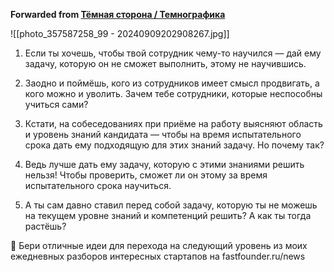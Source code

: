 **Forwarded from [Тёмная сторона / Темнографика](https://t.me/temno/6120)**

![[photo_357587258_99 - 20240909202908267.jpg]]

1. Если ты хочешь, чтобы твой сотрудник чему-то научился — дай ему задачу, которую он не сможет выполнить, этому не научившись. 

2. Заодно и поймёшь, кого из сотрудников имеет смысл продвигать, а кого можно и уволить. Зачем тебе сотрудники, которые неспособны учиться сами?

3. Кстати, на собеседованиях при приёме на работу выясняют область и уровень знаний кандидата — чтобы на время испытательного срока дать ему подходящую для этих знаний задачу. Но почему так?

4. Ведь лучше дать ему задачу, которую с этими знаниями решить нельзя! Чтобы проверить, сможет ли он этому за время испытательного срока научиться.

5. А ты сам давно ставил перед собой задачу, которую ты не можешь на текущем уровне знаний и компетенций решить? А как ты тогда растёшь?

🚀 Бери отличные идеи для перехода на следующий уровень из моих ежедневных разборов интересных стартапов на fastfounder.ru/news